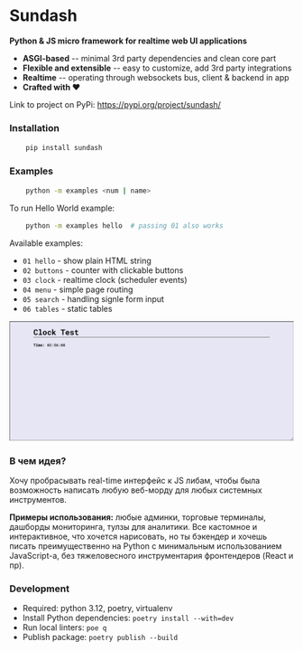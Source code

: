 # Sundash

**Python & JS micro framework for realtime web UI applications**

* **ASGI-based** -- minimal 3rd party dependencies and clean core part
* **Flexible and extensible** -- easy to customize, add 3rd party integrations
* **Realtime** -- operating through websockets bus, client & backend in app
* **Crafted with ❤️**

Link to project on PyPi: https://pypi.org/project/sundash/


### Installation

```bash
    pip install sundash
```


### Examples

```bash
    python -m examples <num | name>
```

To run Hello World example:

```bash
    python -m examples hello  # passing 01 also works
```

Available examples:

* `01 hello` - show plain HTML string
* `02 buttons` - counter with clickable buttons
* `03 clock` - realtime clock (scheduler events)
* `04 menu` - simple page routing
* `05 search` - handling signle form input
* `06 tables` - static tables


![clock](examples/img/_02_clock.png "Clock")


### В чем идея?

Хочу пробрасывать real-time интерфейс к JS либам, чтобы была возможность
написать любую веб-морду для любых системных инструментов.

**Примеры использования:** любые админки, торговые терминалы, дашборды мониторинга, тулзы для аналитики.
Все кастомное и интерактивное, что хочется нарисовать, но ты бэкендер и хочешь писать
преимущественно на Python с минимальным использованием JavaScript-а,
без тяжеловесного инструментария фронтендеров (React и пр).


### Development

* Required: python 3.12, poetry, virtualenv
* Install Python dependencies: `poetry install --with=dev`
* Run local linters: `poe q`
* Publish package: `poetry publish --build`
